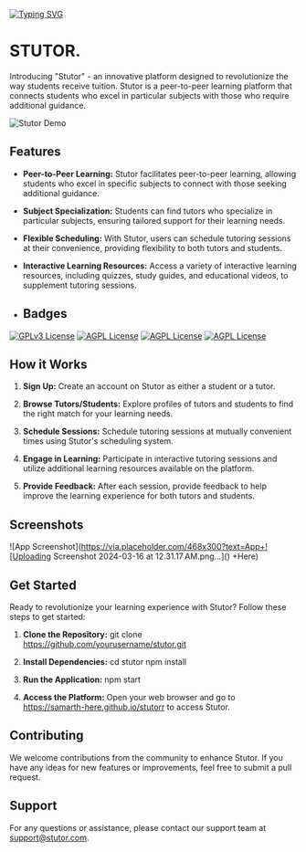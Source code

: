 [![Typing SVG](https://readme-typing-svg.demolab.com/?lines=Introducing+"Stutor";An+Innovative+Platform+Designed;Revolutionizing+The+Way+Of+Tuitions)](https://git.io/typing-svg)

# STUTOR.

Introducing "Stutor" - an innovative platform designed to revolutionize the way students receive tuition. Stutor is a peer-to-peer learning platform that connects students who excel in particular subjects with those who require additional guidance.

![Stutor Demo](https://cdn.dribbble.com/users/1542699/screenshots/4299780/njda_monitorias_01.gif)

## Features

- **Peer-to-Peer Learning:** Stutor facilitates peer-to-peer learning, allowing students who excel in specific subjects to connect with those seeking additional guidance.
  
- **Subject Specialization:** Students can find tutors who specialize in particular subjects, ensuring tailored support for their learning needs.

- **Flexible Scheduling:** With Stutor, users can schedule tutoring sessions at their convenience, providing flexibility to both tutors and students.

- **Interactive Learning Resources:** Access a variety of interactive learning resources, including quizzes, study guides, and educational videos, to supplement tutoring sessions.

- ## Badges



[![GPLv3 License](https://img.shields.io/badge/CSS-Style-blue.svg)](https://opensource.org/licenses/)
[![AGPL License](https://img.shields.io/badge/HTML5-WebDev-green.svg)](http://www.gnu.org/licenses/agpl-3.0)
[![AGPL License](https://img.shields.io/badge/JavaScript-Backend-Orange.svg)](http://www.gnu.org/licenses/agpl-3.0)
[![AGPL License](https://img.shields.io/badge/Data-LocalStorage-purple.svg)](http://www.gnu.org/licenses/agpl-3.0)


## How it Works

1. **Sign Up:** Create an account on Stutor as either a student or a tutor.
   
2. **Browse Tutors/Students:** Explore profiles of tutors and students to find the right match for your learning needs.
   
3. **Schedule Sessions:** Schedule tutoring sessions at mutually convenient times using Stutor's scheduling system.
   
4. **Engage in Learning:** Participate in interactive tutoring sessions and utilize additional learning resources available on the platform.
   
5. **Provide Feedback:** After each session, provide feedback to help improve the learning experience for both tutors and students.

## Screenshots

![App Screenshot](https://via.placeholder.com/468x300?text=App+![Uploading Screenshot 2024-03-16 at 12.31.17 AM.png…]()
+Here)
## Get Started

Ready to revolutionize your learning experience with Stutor? Follow these steps to get started:

1. **Clone the Repository:**
git clone https://github.com/yourusername/stutor.git


2. **Install Dependencies:**
cd stutor
npm install

3. **Run the Application:**
npm start


4. **Access the Platform:**
Open your web browser and go to https://samarth-here.github.io/stutorr to access Stutor.

## Contributing

We welcome contributions from the community to enhance Stutor. If you have any ideas for new features or improvements, feel free to submit a pull request.

## Support

For any questions or assistance, please contact our support team at [support@stutor.com](mailto:support@stutor.com).
